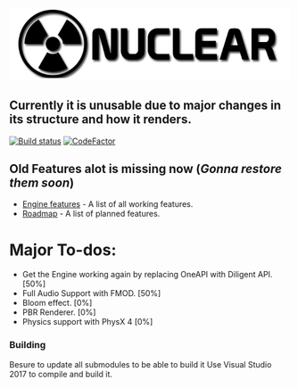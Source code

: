 ![Nuclear Engine Logo](logo.png "Nuclear Engine Logo") 

## Currently it is unusable due to major changes in its structure and how it renders.

[![Build status](https://ci.appveyor.com/api/projects/status/k7lo2s60aa0gmld2?svg=true)](https://ci.appveyor.com/project/Zone-organization/nuclear-engine) 
[![CodeFactor](https://www.codefactor.io/repository/github/zone-organization/nuclear-engine/badge)](https://www.codefactor.io/repository/github/zone-organization/nuclear-engine)

## Old Features alot is missing now (*Gonna restore them soon*)
* [Engine features](https://github.com/Zone-organization/Nuclear-Engine/blob/master/FEATURES.md) - A list of all working features.
* [Roadmap](https://github.com/Zone-organization/Nuclear-Engine/blob/master/ROADMAP.md) - A list of planned features. 

# Major To-dos:
  - Get the Engine working again by replacing OneAPI with Diligent API.    [50%]
  - Full Audio Support with FMOD.		 [50%]
  - Bloom effect.						 [0%]
  - PBR Renderer.						 [0%]
  - Physics support with PhysX 4		 [0%]

### Building
Besure to update all submodules to be able to build it
Use Visual Studio 2017 to compile and build it.
